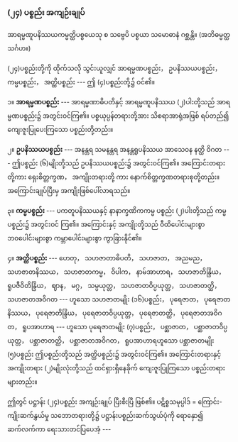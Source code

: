 ### (၂၄) ပစ္စည်း အကျဉ်းချုပ်

အာရမ္မဏူပနိဿယကမ္မတ္ထိပစ္စယေသု စ သဗ္ဗေပိ ပစ္စယာ သမောဓာနံ ဂစ္ဆန္တိ။ (အဘိဓမ္မတ္ထသင်္ဂဟ။)

(၂၄)ပစ္စည်းတို့ကို ထိုက်သလို သွင်းယူလျှင် အာရမ္မဏပစ္စည်း， ဥပနိဿယပစ္စည်း， ကမ္မပစ္စည်း， အတ္ထိပစ္စည်း --- ဤ (၄)ပစ္စည်းတို့၌ ဝင်၏။

၁။ **အာရမ္မဏပစ္စည်း** --- အာရမ္မဏာဓိပတိနှင့် အာရမ္မဏူပနိဿယ (၂)ပါးတို့သည် အာရမ္မဏပစ္စည်း၌
အတွင်းဝင်ကြ၏။ ပစ္စယုပ္ပန်တရားတို့အား သိစရာအာရုံအဖြစ် ရပ်တည်၍ ကျေးဇူးပြုပေးကြသော ပစ္စည်းတို့တည်း။

၂။ **ဥပနိဿယပစ္စည်း** --- အနန္တရ သမနန္တရ အနန္တရူပနိဿယ အာသေ၀န နတ္ထိ ဝိဂတ --- ဤပစ္စည်း
(၆)မျိုးတို့သည် ဥပနိဿယပစ္စည်း၌ အတွင်းဝင်ကြ၏။ အကြောင်းတရားတို့ကား ရှေးစိတ္တက္ခဏ， အကျိုးတရားတို့
ကား နောက်စိတ္တက္ခဏတရားစုတို့တည်း။ အကြောင်းချုပ်ပြီးမှ အကျိုးဖြစ်ပေါ်လာရသည်။

၃။ **ကမ္မပစ္စည်း** --- ပကတူပနိဿယနှင့် နာနာက္ခဏိကကမ္မ ပစ္စည်း (၂)ပါးတို့သည် ကမ္မပစ္စည်း၌ အတွင်းဝင်
ကြ၏။ အကြောင်းနှင့် အကျိုးတို့သည် ဝီထိပေါင်းများစွာ ဘ၀ပေါင်းများစွာ ကမ္ဘာပေါင်းများစွာ ကွာခြားနိုင်၏။

၄။ **အတ္ထိပစ္စည်း** --- ဟေတု， သဟဇာတာဓိပတိ， သဟဇာတ， အညမည， သဟဇာတနိဿယ， သဟဇာတကမ္မ，
ဝိပါက， နာမ်အာဟာရ， သဟဇာတိန္ဒြိယ， ရူပဇီဝိတိန္ဒြိယ， ဈာန， မဂ္ဂ， သမ္ပယုတ္တ， သဟဇာတဝိပ္ပယုတ္တ， သဟဇာတတ္ထိ，
သဟဇာတအဝိဂတ --- ဟူသော သဟဇာတမျိုး (၁၆)ပစ္စည်း， ပုရေဇာတ， ပုရေဇာတနိဿယ， ပုရေဇာတိန္ဒြိယ，
ပုရေဇာတဝိပ္ပယုတ္တ， ပုရေဇာတတ္ထိ， ပုရေဇာတအဝိဂတ， ရူပအာဟာရ --- ဟူသော ပုရေဇာတမျိုး (၇)ပစ္စည်း，
ပစ္ဆာဇာတ， ပစ္ဆာဇာတဝိပ္ပယုတ္တ， ပစ္ဆာဇာတတ္ထိ， ပစ္ဆာဇာတအဝိဂတ， ရူပအာဟာရဟူသော ပစ္ဆာဇာတမျိုး (၅)ပစ္စည်း
ဤပစ္စည်းတို့သည် အတ္ထိပစ္စည်း၌ အတွင်းဝင်ကြ၏။ အကြောင်းတရားနှင့် အကျိုးတရား (၂)မျိုးလုံးတို့သည်
ထင်ရှားရှိနေခိုက် ကျေးဇူးပြုကြသော ပစ္စည်းတရားများတည်း။

ဤတွင် ပဋ္ဌာန်း (၂၄)ပစ္စည်း အကျဉ်းချုပ် ပြီးစီးပြီ ဖြစ်၏။ ပဋိစ္စသမုပ္ပါဒ် = ကြောင်း-ကျိုးဆက်နွှယ်မှု
သဘောတရားတို့၌ ပဋ္ဌာန်းပစ္စည်းဆက်သွယ်ပုံကို ရောနှော၍ ဆက်လက်ကာ ရေးသားတင်ပြပေအံ့ ---
